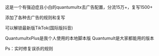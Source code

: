 这是一个有强迫症且小白的quantumultx去广告配置，分流15万+，复写1500+

添加了各种去广告的规则和复写

可以解锁最新版TikTok(国际版抖音)

QuantumultxPlus是我个人使用的本地脚本版
Quantumult是大家都能用的版本

Ps：实时修复误杀的规则
